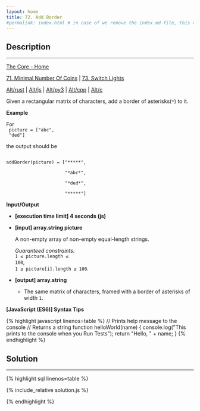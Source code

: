 ```yaml
---
layout: home
title: 72. Add Border
#permalink: index.html # in case of we remove the index.md file, this doc will be the index page
---
```


<div class="row">
<div class="columnStmt" markdown="1">

## Description

---

[The Core - Home](../../code-signal-arcade-thecore/README.html)

[71. Minimal Number Of Coins](../71_minimalNumberOfCoins/README.html) | [73. Switch Lights](../73_switchLights/README.html)

[Alt/rust](./Alt_rust/README.md) | [Alt/js](./Alt_js/README.html) | [Alt/py3](./Alt_py3/README.md) | [Alt/cpp](./Alt_cpp/README.md) | [Alt/c](./Alt_c/README.md)

Given a rectangular matrix of characters, add a border of asterisks(<code>\*</code>) to it.

**Example**

For<br>
<code>
picture = ["abc",<br>
"ded"]
</code>

the output should be <br>

<code>
addBorder(picture) = ["*****",<br>
                      "*abc*",<br>
                      "*ded*",<br>
                      "*****"]
</code>

**Input/Output**

- **[execution time limit] 4 seconds (js)**

- **[input] array.string picture**

  A non-empty array of non-empty equal-length strings.<br>

  _Guaranteed constraints:_<br>
  <code>1 ≤ picture.length ≤ 100</code>,<br> <code>1 ≤ picture[i].length ≤ 100</code>.

- **[output] array.string**
  - The same matrix of characters, framed with a border of asterisks of width <code>1</code>.

**[JavaScript (ES6)] Syntax Tips**

{% highlight javascript linenos=table %}
// Prints help message to the console
// Returns a string
function helloWorld(name) {
console.log("This prints to the console when you Run Tests");
return "Hello, " + name;
}
{% endhighlight %}

</div>
<div class="columnSol" markdown="1">

## Solution

---

{% highlight sql linenos=table %}

{% include_relative solution.js %}

{% endhighlight %}

</div>
</div>
